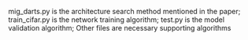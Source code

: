 mig_darts.py is the architecture search method mentioned in the paper;
train_cifar.py is the network training algorithm;
test.py is the model validation algorithm;
Other files are necessary supporting algorithms


